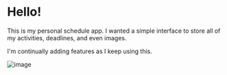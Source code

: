 # Hello!

This is my personal schedule app. I wanted a simple interface to store all of my activities, deadlines, and even images.

I'm continually adding features as I keep using this. 

![image](https://user-images.githubusercontent.com/60787559/201048718-b2ba23cd-103a-4408-8771-5c18f4bc0b41.png)



